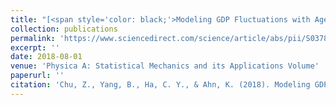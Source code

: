 ```yaml
---
title: "[<span style='color: black;'>Modeling GDP Fluctuations with Agent-Based Model</span>](https://www.sciencedirect.com/science/article/abs/pii/S0378437118300955)"
collection: publications
permalink: 'https://www.sciencedirect.com/science/article/abs/pii/S0378437118300955'
excerpt: ''
date: 2018-08-01
venue: 'Physica A: Statistical Mechanics and its Applications Volume'
paperurl: ''
citation: 'Chu, Z., Yang, B., Ha, C. Y., & Ahn, K. (2018). Modeling GDP fluctuations with agent-based model. Physica A: Statistical Mechanics and its Applications, 503, 572-581.'
---
```

